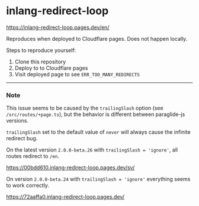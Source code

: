 # inlang-redirect-loop

https://inlang-redirect-loop.pages.dev/en/

Reproduces when deployed to Cloudflare pages. Does not happen locally.

Steps to reproduce yourself:

1. Clone this repository
2. Deploy to to Cloudflare pages
3. Visit deployed page to see `ERR_TOO_MANY_REDIRECTS`

<hr>

### Note

This issue seems to be caused by the `trailingSlash` option (see `/src/routes/+page.ts`), but the behavior is different between paraglide-js versions.

`trailingSlash` set to the default value of `never` will always cause the infinite redirect bug.

On the latest version `2.0.0-beta.26` with `trailingSlash = 'ignore'`, all routes redirect to `/en`. 

https://00bdd610.inlang-redirect-loop.pages.dev/sv/

On version `2.0.0-beta.24` with `trailingSlash = 'ignore'` everything seems to work correctly.

https://72aaffa0.inlang-redirect-loop.pages.dev/